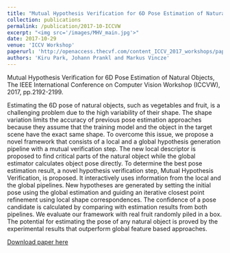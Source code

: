 ```yaml
---
title: "Mutual Hypothesis Verification for 6D Pose Estimation of Natural Objects"
collection: publications
permalink: /publication/2017-10-ICCVW
excerpt: "<img src='/images/MHV_main.jpg'>"
date: 2017-10-29
venue: 'ICCV Workshop'
paperurl: 'http://openaccess.thecvf.com/content_ICCV_2017_workshops/papers/w31/Park_Mutual_Hypothesis_Verification_ICCV_2017_paper.pdf'
authors: 'Kiru Park, Johann Prankl and Markus Vincze'
---
```

Mutual Hypothesis Verification for 6D Pose Estimation of Natural Objects, The IEEE International Conference on Computer Vision Workshop (ICCVW), 2017, pp.2192-2199.

Estimating the 6D pose of natural objects, such as vegetables and fruit, is a challenging problem due to the high variability of their shape. The shape variation limits the accuracy of previous pose estimation approaches because they assume that the training model and the object in the target scene have the exact same shape. To overcome this issue, we propose a novel framework that consists of a local and a global hypothesis generation pipeline with a mutual verification step. The new local descriptor is proposed to find critical parts of the natural object while the global estimator calculates object pose directly. To determine the best pose estimation result, a novel hypothesis verification step, Mutual Hypothesis Verification, is proposed. It interactively uses information from the local and the global pipelines. New hypotheses are generated by setting the initial pose using the global estimation and guiding an iterative closest point refinement using local shape correspondences. The confidence of a pose candidate is calculated by comparing with estimation results from both pipelines. We evaluate our framework with real fruit randomly piled in a box. The potential for estimating the pose of any natural object is proved by the experimental results that outperform global feature based approaches.

[Download paper here](http://openaccess.thecvf.com/content_ICCV_2017_workshops/papers/w31/Park_Mutual_Hypothesis_Verification_ICCV_2017_paper.pdf)
